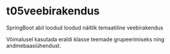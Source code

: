 # t05veebirakendus

SpringBoot abil loodud loodud näitlik temaatiline veebirakendus

Võimalusel kasutada eraldi klasse teemade grupeerimiseks ning andmebaasiühendust.
